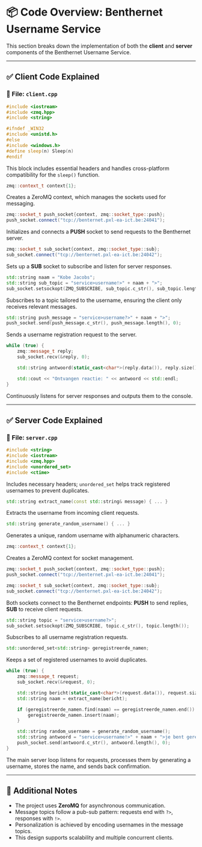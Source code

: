 # 📦 Code Overview: Benthernet Username Service

This section breaks down the implementation of both the **client** and **server** components of the Benthernet Username Service.

---

## ✅ Client Code Explained

### 📄 File: `client.cpp`

```cpp
#include <iostream>
#include <zmq.hpp>
#include <string>

#ifndef _WIN32
#include <unistd.h>
#else
#include <windows.h>
#define sleep(n) Sleep(n)
#endif
```
This block includes essential headers and handles cross-platform compatibility for the `sleep()` function.

```cpp
zmq::context_t context{1};
```
Creates a ZeroMQ context, which manages the sockets used for messaging.

```cpp
zmq::socket_t push_socket{context, zmq::socket_type::push};
push_socket.connect("tcp://benternet.pxl-ea-ict.be:24041");
```
Initializes and connects a **PUSH** socket to send requests to the Benthernet server.

```cpp
zmq::socket_t sub_socket{context, zmq::socket_type::sub};
sub_socket.connect("tcp://benternet.pxl-ea-ict.be:24042");
```
Sets up a **SUB** socket to subscribe and listen for server responses.

```cpp
std::string naam = "Kobe Jacobs";
std::string sub_topic = "service>username!>" + naam + ">";
sub_socket.setsockopt(ZMQ_SUBSCRIBE, sub_topic.c_str(), sub_topic.length());
```
Subscribes to a topic tailored to the username, ensuring the client only receives relevant messages.

```cpp
std::string push_message = "service>username?>" + naam + ">";
push_socket.send(push_message.c_str(), push_message.length(), 0);
```
Sends a username registration request to the server.

```cpp
while (true) {
    zmq::message_t reply;
    sub_socket.recv(&reply, 0);

    std::string antwoord(static_cast<char*>(reply.data()), reply.size());

    std::cout << "Ontvangen reactie: " << antwoord << std::endl;
}
```
Continuously listens for server responses and outputs them to the console.

---

## ✅ Server Code Explained

### 📄 File: `server.cpp`

```cpp
#include <string>
#include <iostream>
#include <zmq.hpp>
#include <unordered_set>
#include <ctime>
```
Includes necessary headers; `unordered_set` helps track registered usernames to prevent duplicates.

```cpp
std::string extract_name(const std::string& message) { ... }
```
Extracts the username from incoming client requests.

```cpp
std::string generate_random_username() { ... }
```
Generates a unique, random username with alphanumeric characters.

```cpp
zmq::context_t context{1};
```
Creates a ZeroMQ context for socket management.

```cpp
zmq::socket_t push_socket{context, zmq::socket_type::push};
push_socket.connect("tcp://benternet.pxl-ea-ict.be:24041");

zmq::socket_t sub_socket{context, zmq::socket_type::sub};
sub_socket.connect("tcp://benternet.pxl-ea-ict.be:24042");
```
Both sockets connect to the Benthernet endpoints: **PUSH** to send replies, **SUB** to receive client requests.

```cpp
std::string topic = "service>username?>";
sub_socket.setsockopt(ZMQ_SUBSCRIBE, topic.c_str(), topic.length());
```
Subscribes to all username registration requests.

```cpp
std::unordered_set<std::string> geregistreerde_namen;
```
Keeps a set of registered usernames to avoid duplicates.

```cpp
while (true) {
    zmq::message_t request;
    sub_socket.recv(&request, 0);

    std::string bericht(static_cast<char*>(request.data()), request.size());
    std::string naam = extract_name(bericht);

    if (geregistreerde_namen.find(naam) == geregistreerde_namen.end()) {
        geregistreerde_namen.insert(naam);
    }

    std::string random_username = generate_random_username();
    std::string antwoord = "service>username!>" + naam + ">je bent geregistreerd als: " + random_username + ">";
    push_socket.send(antwoord.c_str(), antwoord.length(), 0);
}
```
The main server loop listens for requests, processes them by generating a username, stores the name, and sends back confirmation.

---

## 🔧 Additional Notes

- The project uses **ZeroMQ** for asynchronous communication.
- Message topics follow a pub-sub pattern: requests end with `?>`, responses with `!>`.
- Personalization is achieved by encoding usernames in the message topics.
- This design supports scalability and multiple concurrent clients.
